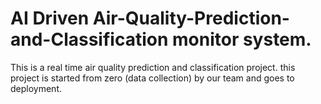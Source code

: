 # AI Driven Air-Quality-Prediction-and-Classification monitor system.
This is a real time air quality prediction and classification project. this project is started from zero (data collection) by our team and goes to deployment.

